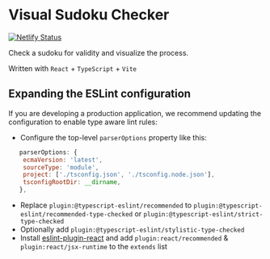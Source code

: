 # Visual Sudoku Checker

[![Netlify Status](https://api.netlify.com/api/v1/badges/c904e4ae-c208-49b5-97f5-7269131f14a7/deploy-status)](https://app.netlify.com/sites/illustrious-bunny-4d884f/deploys)

Check a sudoku for validity and visualize the process.

Written with `React` + `TypeScript` + `Vite`

## Expanding the ESLint configuration

If you are developing a production application, we recommend updating the configuration to enable type aware lint rules:

- Configure the top-level `parserOptions` property like this:

```js
   parserOptions: {
    ecmaVersion: 'latest',
    sourceType: 'module',
    project: ['./tsconfig.json', './tsconfig.node.json'],
    tsconfigRootDir: __dirname,
   },
```

- Replace `plugin:@typescript-eslint/recommended` to `plugin:@typescript-eslint/recommended-type-checked` or `plugin:@typescript-eslint/strict-type-checked`
- Optionally add `plugin:@typescript-eslint/stylistic-type-checked`
- Install [eslint-plugin-react](https://github.com/jsx-eslint/eslint-plugin-react) and add `plugin:react/recommended` & `plugin:react/jsx-runtime` to the `extends` list
